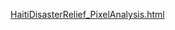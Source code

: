 [HaitiDisasterRelief_PixelAnalysis.html](https://htmlpreview.github.io/?https://github.com/alexandracathcart/portfolio/blob/main/%5BR%5D%20Model%20Selection%20for%20Haiti%20Disaster%20Relief/HaitiDisasterRelief_PixelAnalysis.html)
